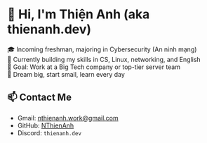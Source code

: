 # 👋 Hi, I'm Thiện Anh (aka thienanh.dev)

🎓 Incoming freshman, majoring in Cybersecurity (An ninh mạng)  
🌱 Currently building my skills in CS, Linux, networking, and English  
🎯 Goal: Work at a Big Tech company or top-tier server team  
💭 Dream big, start small, learn every day

## 📫 Contact Me
- Gmail: [nthienanh.work@gmail.com](mailto:nthienanh.work@gmail.com)
- GitHub: [NThienAnh](https://github.com/NThienAnh)
- Discord: `thienanh.dev`

<!--
More sections coming soon:
- 🛠️ Projects
- 📚 Learning Journey
- 📈 Stats & Contributions
-->

